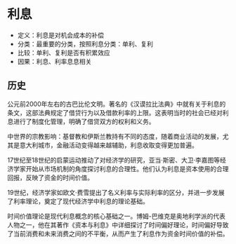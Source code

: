 # 利息

* 定义：利息是对机会成本的补偿
* 分类：最重要的分类，按照利息分类：单利、复利
* 比较：单利、复利是否有积累效应
* 因果：利息、利率息息相关


## 历史

公元前2000年左右的古巴比伦文明。著名的《汉谟拉比法典》中就有关于利息的条文，这部法典规定了借贷行为以及借款利率的上限。这表明当时的社会已经对利息进行了制度化管理，明确了借贷双方的权利和义务。

中世界的宗教影响：基督教和伊斯兰教持有不同的态度，随着商业活动的发展，尤其是意大利城市，金融活动变得越来越辅助，利息收取变得更加普遍。

17世纪至18世纪的启蒙运动推动了对经济学的研究，亚当·斯密、大卫·李嘉图等经济学家开始从市场机制的角度探讨利息的合理性。他们认为利息是资本使用的合理回报，反映了资金的时间价值。

19世纪，经济学家如欧文·费雪提出了名义利率与实际利率的区分，并进一步发展了利率理论，奠定了现代经济学中利息的理论基础。

时间价值理论是现代利息概念的核心基础之一。博姆-巴维克是奥地利学派的代表人物之一，他在其著作《资本与利息》中详细探讨了时间偏好理论，时间偏好导致了当前消费和未来消费之间的不平衡，从而产生了利息作为资金时间价值的补偿。

